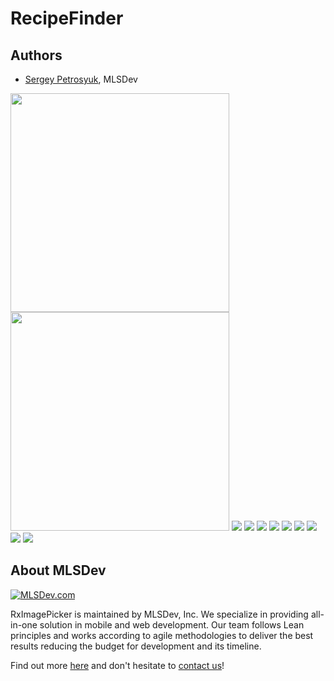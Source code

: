 # RecipeFinder



## Authors
* [Sergey Petrosyuk](mailto:petrosyuk@mlsdev.com), MLSDev 

<img src="https://github.com/MLSDev/RecipeFinder/blob/recipefinder-mvvm-rxjava/app/src/main/assets/1.png" width="350"><img src="https://github.com/MLSDev/RecipeFinder/blob/recipefinder-mvvm-rxjava/app/src/main/assets/2.png" width="350">
<img src="https://github.com/MLSDev/RecipeFinder/blob/recipefinder-mvvm-rxjava/app/src/main/assets/3.png">
<img src="https://github.com/MLSDev/RecipeFinder/blob/recipefinder-mvvm-rxjava/app/src/main/assets/4.png">
<img src="https://github.com/MLSDev/RecipeFinder/blob/recipefinder-mvvm-rxjava/app/src/main/assets/5.png">
<img src="https://github.com/MLSDev/RecipeFinder/blob/recipefinder-mvvm-rxjava/app/src/main/assets/6.png">
<img src="https://github.com/MLSDev/RecipeFinder/blob/recipefinder-mvvm-rxjava/app/src/main/assets/7.png">
<img src="https://github.com/MLSDev/RecipeFinder/blob/recipefinder-mvvm-rxjava/app/src/main/assets/8.png">
<img src="https://github.com/MLSDev/RecipeFinder/blob/recipefinder-mvvm-rxjava/app/src/main/assets/9.png">
<img src="https://github.com/MLSDev/RecipeFinder/blob/recipefinder-mvvm-rxjava/app/src/main/assets/10.png">
<img src="https://github.com/MLSDev/RecipeFinder/blob/recipefinder-mvvm-rxjava/app/src/main/assets/11.png">

## About MLSDev

[<img src="https://cloud.githubusercontent.com/assets/1778155/11761239/ccfddf60-a0c2-11e5-8f2a-8573029ab09d.png" alt="MLSDev.com">][mlsdev]

RxImagePicker is maintained by MLSDev, Inc. We specialize in providing all-in-one solution in mobile and web development. Our team follows Lean principles and works according to agile methodologies to deliver the best results reducing the budget for development and its timeline. 

Find out more [here][mlsdev] and don't hesitate to [contact us][contact]!

[mlsdev]: http://mlsdev.com
[contact]: http://mlsdev.com/contact_us
[github-frederikos]: https://github.com/SerhiyPetrosyuk
